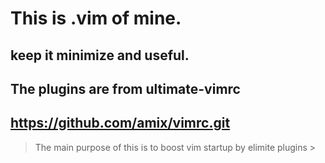 # This is .vim of mine.
## keep it minimize and useful.

## The plugins are from ultimate-vimrc
## https://github.com/amix/vimrc.git
>>>>>>>>>>>>>>>>>>>>>>>>>>>>>>>>>>>>>>>>>>>>>>>>>>>>>>>>>>>>>>>>>>>>>>>>>
>  The main purpose of this is to boost vim startup by elimite plugins  >
>>>>>>>>>>>>>>>>>>>>>>>>>>>>>>>>>>>>>>>>>>>>>>>>>>>>>>>>>>>>>>>>>>>>>>>>>

